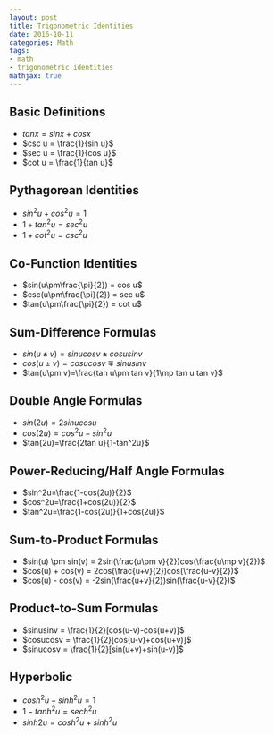 ```yaml
---
layout: post
title: Trigonometric Identities
date: 2016-10-11
categories: Math
tags: 
- math
- trigonometric identities
mathjax: true
---
```


## Basic Definitions

- $tan x=sin x+cos x$
- $csc u = \frac{1}{sin u}$
- $sec u = \frac{1}{cos u}$
- $cot u = \frac{1}{tan u}$

## Pythagorean Identities

- $sin^2u+cos^2u=1$
- $1+tan^2u=sec^2u$
- $1+cot^2u=csc^2u$

## Co-Function Identities

- $sin(u\pm\frac{\pi}{2}) = cos u$
- $csc(u\pm\frac{\pi}{2}) = sec u$
- $tan(u\pm\frac{\pi}{2}) = cot u$

## Sum-Difference Formulas

- $sin(u\pm v)=sinucosv\pm cos u sin v$
- $cos(u\pm v)=cosucosv\mp sin u sin v$
- $tan(u\pm v)=\frac{tan u\pm tan v}{1\mp tan u tan v}$

## Double Angle Formulas

- $sin(2u)=2sin u cos u$
- $cos(2u)=cos^2u-sin^2u$
- $tan(2u)=\frac{2tan u}{1-tan^2u}$

## Power-Reducing/Half Angle Formulas

- $sin^2u=\frac{1-cos(2u)}{2}$
- $cos^2u=\frac{1+cos(2u)}{2}$
- $tan^2u=\frac{1-cos(2u)}{1+cos(2u)}$

## Sum-to-Product Formulas

- $sin(u) \pm sin(v) = 2sin(\frac{u\pm v}{2})cos(\frac{u\mp v}{2})$
- $cos(u) + cos(v) = 2cos(\frac{u+v}{2})cos(\frac{u-v}{2})$
- $cos(u) - cos(v) = -2sin(\frac{u+v}{2})sin(\frac{u-v}{2})$

## Product-to-Sum Formulas

- $sinusinv = \frac{1}{2}[cos(u-v)-cos(u+v)]$
- $cosucosv = \frac{1}{2}[cos(u-v)+cos(u+v)]$
- $sinucosv = \frac{1}{2}[sin(u+v)+sin(u-v)]$

## Hyperbolic
- $cosh^2u-sinh^2u=1$
- $1-tanh^2u=sech^2u$
- $sinh2u=cosh^2u+sinh^2u$
